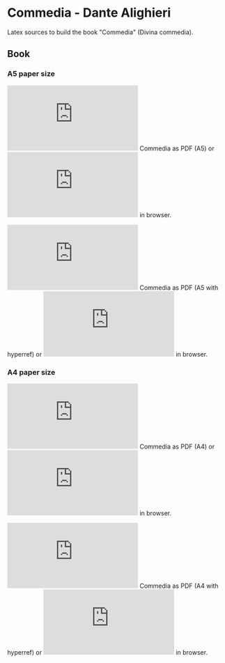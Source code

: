 # Commedia - Dante Alighieri

Latex sources to build the book "Commedia" (Divina commedia).

## Book
[pdf_download_a4]: https://gitlab.com/geusebi/commedia/raw/master/pdf/commedia-a4.pdf?inline=false "Commedia - Dante Alighieri"
[pdf_download_a4_hr]: https://gitlab.com/geusebi/commedia/raw/master/pdf/commedia-a4-hr.pdf?inline=false "Commedia - Dante Alighieri"
[pdf_view_a4]: https://gitlab.com/geusebi/commedia/raw/master/pdf/commedia-a4.pdf?inline=true "Commedia - Dante Alighieri"
[pdf_view_a4_hr]: https://gitlab.com/geusebi/commedia/raw/master/pdf/commedia-a4-hr.pdf?inline=true "Commedia - Dante Alighieri"

[pdf_download_a5]: https://gitlab.com/geusebi/commedia/raw/master/pdf/commedia-a5.pdf?inline=false "Commedia - Dante Alighieri"
[pdf_download_a5_hr]: https://gitlab.com/geusebi/commedia/raw/master/pdf/commedia-a5-hr.pdf?inline=false "Commedia - Dante Alighieri"
[pdf_view_a5]: https://gitlab.com/geusebi/commedia/raw/master/pdf/commedia-a5.pdf?inline=true "Commedia - Dante Alighieri"
[pdf_view_a5_hr]: https://gitlab.com/geusebi/commedia/raw/master/pdf/commedia-a5-hr.pdf?inline=true "Commedia - Dante Alighieri"

### A5 paper size
![Download][pdf_download_a5] Commedia as PDF (A5) or ![open][pdf_view_a5] in browser.

![Download][pdf_download_a5_hr] Commedia as PDF (A5 with hyperref) or ![open][pdf_view_a5_hr] in browser.

### A4 paper size
![Download][pdf_download_a4] Commedia as PDF (A4) or ![open][pdf_view_a4] in browser.

![Download][pdf_download_a4_hr] Commedia as PDF (A4 with hyperref) or ![open][pdf_view_a4_hr] in browser.
